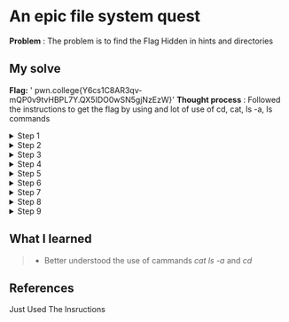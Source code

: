 



# An epic file system quest

**Problem** : The problem is to find the Flag Hidden in hints and directories

## My solve

**Flag:** ' pwn.college{Y6cs1C8AR3qv-mQP0v9tvHBPL7Y.QX5IDO0wSN5gjNzEzW}'
**Thought process** :   Followed the instructions  to get the flag by using and lot of use of cd, cat, ls -a, ls commands

<details> <summary> Step 1 </summary>

```bash


hacker@commands:/$ ls
TEASER  challenge  flag  lib32  media  opt  run  sys  var
bin     dev        home  lib64  mnt    proc sbin  tmp
boot    etc        lib   libx32 nix    root srv  usr

hacker@commands:/$ cat TEASER
Congratulations, you found the clue!
The next clue is in: /usr/lib/python3/dist-packages/_pytest/_io

The next clue is **hidden** --- its filename starts with a '.' character.
You'll need to look for it using special options to 'ls'.
````

</details>

<details> <summary>Step 2</summary>

```bash
hacker@commands:/$ cd /usr/lib/python3/dist-packages/_pytest/_io
hacker@commands:/usr/lib/python3/dist-packages/_pytest/_io$ ls -a
.  ..  .HINT  __init__.py  __pycache__  saferepr.py

hacker@commands:/usr/lib/python3/dist-packages/_pytest/_io$ cat .HINT
Tubular find!
The next clue is in: /opt/linux/linux-5.4/tools/arch/s390/include/uapi/asm
```

</details>



<details>
<summary>Step 3</summary>

```bash
hacker@commands:/opt/linux/linux-5.4/tools/arch/s390/include/uapi/asm$ ls
SNIPPET  bpf_perf_event.h  kvm_perf.h  perf_regs.h  sie.h

hacker@commands:/opt/linux/linux-5.4/tools/arch/s390/include/uapi/asm$ cat SNIPPET
Congratulations, you found the clue!
The next clue is in: /usr/lib/debug/.build-id/0a
```

</details>



<details>
<summary>Step 4 </summary>

```bash
hacker@commands:/usr/lib/debug/.build-id/0a$ ls -a
.  ..  0507f...debug  323c2e...debug  378305...debug  
7ac23f8...debug  d36faca...debug  ALERT

hacker@commands:/usr/lib/debug/.build-id/0a$ cat ALERT
Congratulations, you found the clue!
The next clue is in: /usr/share/perl/5.30.0/Term

Watch out! The next clue is **trapped**. You'll need to read it out without 'cd'ing into the directory;
otherwise, the clue will self destruct!
```

</details>



<details> <summary>Step 5</summary>

```bash
hacker@commands:/usr/lib/debug/.build-id/0a$ ls -a /usr/share/perl/5.30.0/Term
.  ..  ANSIColor.pm  Cap.pm  Complete.pm  ReadLine.pm  SPOILER-TRAPPED

hacker@commands:/usr/lib/debug/.build-id/0a$ cat /usr/share/perl/5.30.0/Term/SPOILER-TRAPPED
Tubular find!
The next clue is in: /usr/share/doc/gcc-9-aarch64-linux-gnu-base/gomp
```

</details>



<details>
<summary>Step 6 </summary>

```bash
hacker@commands:/usr/share/doc/gcc-9-aarch64-linux-gnu-base/gomp$ ls -a
.  ..  DOSSIER  changelog.gz

hacker@commands:/usr/share/doc/gcc-9-aarch64-linux-gnu-base/gomp$ cat DOSSIER
Yahaha, you found me!
The next clue is in: /opt/linux/linux-5.4/Documentation/driver-api/mei
```

</details>



<details>
<summary>Step 7 </summary>

```bash
hacker@commands:/opt/linux/linux-5.4/Documentation/driver-api/mei$ ls -a
.  ..  .CUE  hdcp.rst  iamt.rst  index.rst  mei-client-bus.rst  mei.rst  nfc.rst

hacker@commands:/opt/linux/linux-5.4/Documentation/driver-api/mei$ cat .CUE
Lucky listing!
The next clue is in: /opt/linux/linux-5.4/drivers/pci/endpoint
```

</details>

<details>
<summary>Step 8 </summary>

```bash
hacker@commands:/opt/linux/linux-5.4/drivers/pci/endpoint$ ls -a
.  ..  INFO  Kconfig  Makefile  functions  
pci-ep-cfs.c  pci-epc-core.c  pci-epc-mem.c  pci-epf-core.c

hacker@commands:/opt/linux/linux-5.4/drivers/pci/endpoint$ cat INFO
Yahaha, you found me!
The next clue is in: /opt/linux/linux-5.4/block
```

</details>


<details> <summary>Step 9</summary>

```bash
hacker@commands:/opt/linux/linux-5.4/block$ ls -a
.  ..  .GIST  (many build artifacts omitted)

hacker@commands:/opt/linux/linux-5.4/block$ cat .GIST
CONGRATULATIONS! Your perseverance has paid off, and you have found the flag!
It is: pwn.college{Y6cs1C8AR3qv-mQP0v9tvHBPL7Y.QX5IDO0wSN5gjNzEzW}
```

</details>




## What I learned
>* Better understood the use of cammands *cat* *ls -a* and *cd*
## References
Just Used The Insructions
